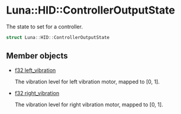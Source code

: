 # Luna::HID::ControllerOutputState
The state to set for a controller. 

```c++
struct Luna::HID::ControllerOutputState
```

## Member objects
* [f32 left_vibration](struct_luna_1_1_h_i_d_1_1_controller_output_state_1a71f273624fadbf534b4d44affbd996ad.md)

    The vibration level for left vibration motor, mapped to [0, 1]. 

* [f32 right_vibration](struct_luna_1_1_h_i_d_1_1_controller_output_state_1a0ec7177192dfd7add6780643c288b084.md)

    The vibration level for right vibration motor, mapped to [0, 1]. 


